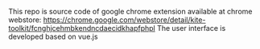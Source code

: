 This repo is source code of google chrome extension available at chrome webstore: https://chrome.google.com/webstore/detail/kite-toolkit/fcnghjcehmbkendncdaecidkhapfphpl 
The user interface is developed based on vue.js